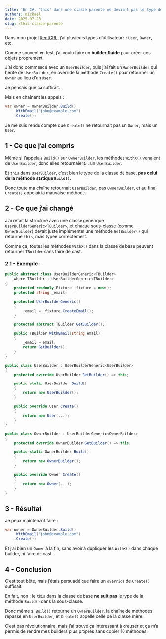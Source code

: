 ```yaml
---
title: 'En C#, "this" dans une classe parente ne devient pas le type de l’enfant'
authors: mickael
date: 2025-07-23
slug: /this-classe-parente
---
```


Dans mon projet [RentCRL](https://github.com/MickaelCRL/RentCRL), j’ai plusieurs types d’utilisateurs : `User`, `Owner`, etc.

Comme souvent en test, j’ai voulu faire un **builder fluide** pour créer ces objets proprement.

J’ai donc commencé avec un `UserBuilder`, puis j’ai fait un `OwnerBuilder` qui hérite de `UserBuilder`, en override la méthode `Create()` pour retourner un `Owner` au lieu d’un `User`.

<!-- truncate -->

Je pensais que ça suffirait.

Mais en chaînant les appels :

```csharp
var owner = OwnerBuilder.Build()
    .WithEmail("john@example.com")
    .Create();
```

Je me suis rendu compte que `Create()` ne retournait pas un `Owner`, mais un `User`.

## 1 - Ce que j’ai compris

Même si j’appelais `Build()` sur `OwnerBuilder`, les méthodes `WithX()` venaient de `UserBuilder`, donc elles retournaient... un `UserBuilder`.

Et `this` dans `UserBuilder`, c’est bien le type de la classe de base, **pas celui de la méthode statique `Build()`**.

Donc toute ma chaîne retournait `UserBuilder`, pas `OwnerBuilder`, et au final `Create()` appelait la mauvaise méthode.

## 2 - Ce que j’ai changé

J’ai refait la structure avec une classe générique `UserBuilderGeneric<TBuilder>`, et chaque sous-classe (comme `OwnerBuilder`) devait juste implémenter une méthode `GetBuilder()` qui retourne `this`, mais typée correctement.

Comme ça, toutes les méthodes `WithX()` dans la classe de base peuvent retourner `TBuilder` sans faire de cast.

### 2.1 - Exemple :

```csharp
public abstract class UserBuilderGeneric<TBuilder>
    where TBuilder : UserBuilderGeneric<TBuilder>
{
    protected readonly Fixture _fixture = new();
    protected string _email;

    protected UserBuilderGeneric()
    {
        _email = _fixture.CreateEmail();
    }

    protected abstract TBuilder GetBuilder();

    public TBuilder WithEmail(string email)
    {
        _email = email;
        return GetBuilder();
    }
}
```

```csharp
public class UserBuilder : UserBuilderGeneric<UserBuilder>
{
    protected override UserBuilder GetBuilder() => this;

    public static UserBuilder Build()
    {
        return new UserBuilder();
    }

    public override User Create()
    {
        return new User(...);
    }
}
```

```csharp
public class OwnerBuilder : UserBuilderGeneric<OwnerBuilder>
{
    protected override OwnerBuilder GetBuilder() => this;

    public static OwnerBuilder Build()
    {
        return new OwnerBuilder();
    }

    public override Owner Create()
    {
        return new Owner(...);
    }
}
```

## 3 - Résultat

Je peux maintenant faire :

```csharp
var owner = OwnerBuilder.Build()
    .WithEmail("john@example.com")
    .Create();
```

Et j’ai bien un `Owner` à la fin, sans avoir à dupliquer les `WithX()` dans chaque builder, ni faire de cast.

## 4 - Conclusion

C’est tout bête, mais j’étais persuadé que faire un `override` de `Create()` suffisait.

En fait, non : le `this` dans la classe de base **ne suit pas** le type de la méthode `Build()` dans la sous-classe.

Donc même si `Build()` retourne un `OwnerBuilder`, la chaîne de méthodes repasse en `UserBuilder`, et `Create()` appelle celle de la classe mère.

C’est pas révolutionnaire, mais j’ai trouvé ça intéressant à creuser et ça m’a permis de rendre mes builders plus propres sans copier 10 méthodes.
